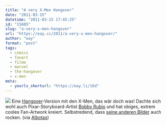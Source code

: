 ```yaml
---
title: "A very X-Men Hangover"
date: "2011-03-15"
datetime: "2011-03-15 17:45:25"
id: "15685"
slug: "a-very-x-men-hangover"
url: "https://eay.cc/2011/a-very-x-men-hangover/"
author: "eay"
format: "post"
tags:
  - comics
  - fanart
  - filme
  - marvel
  - the-hangover
  - x-men
meta:
  - yourls_shorturl: "https://eay.li/16d"
---
```


[![](https://eay.cc/uploads/2011/xmenhangover.jpg)](http://barrypresh.deviantart.com/gallery/#/d3auat4) Eine [Hangover](//eay.cc/2009/review-the-hangover/)\-Version mit den X-Men, das wär doch was! Dachte sich wohl auch Pixar-Storyboard-Artist [Bobby Rubio](http://barrypresh.deviantart.com/) und hat obiges, extrem cooles Fan-Artwork kreiert. Selbstredend, dass [seine anderen Bilder](http://barrypresh.deviantart.com/gallery/) auch rocken. (via [Albotas](http://albotas.com/post/3877286795))
